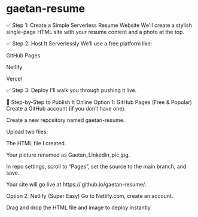 # gaetan-resume

✅ Step 1: Create a Simple Serverless Resume Website
We'll create a stylish single-page HTML site with your resume content and a photo at the top.

✅ Step 2: Host It Serverlessly
We’ll use a free platform like:

GitHub Pages

Netlify

Vercel

✅ Step 3: Deploy
I'll walk you through pushing it live.

🚀 Step-by-Step to Publish It Online
Option 1: GitHub Pages (Free & Popular)
Create a GitHub account (if you don’t have one).

Create a new repository named gaetan-resume.

Upload two files:

The HTML file I created.

Your picture renamed as Gaetan_Linkedin_pic.jpg.

In repo settings, scroll to “Pages”, set the source to the main branch, and save.

Your site will go live at https://<your-username>.github.io/gaetan-resume/.

Option 2: Netlify (Super Easy)
Go to Netlify.com, create an account.

Drag and drop the HTML file and image to deploy instantly.


